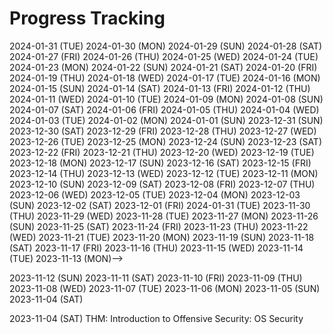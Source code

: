 # Progress Tracking

<!-->
2024-01-31 (TUE)

2024-01-30 (MON)

2024-01-29 (SUN)

2024-01-28 (SAT)

2024-01-27 (FRI)

2024-01-26 (THU)

2024-01-25 (WED)

2024-01-24 (TUE)

2024-01-23 (MON)

2024-01-22 (SUN)

2024-01-21 (SAT)

2024-01-20 (FRI)

2024-01-19 (THU)

2024-01-18 (WED)

2024-01-17 (TUE)

2024-01-16 (MON)

2024-01-15 (SUN)

2024-01-14 (SAT)

2024-01-13 (FRI)

2024-01-12 (THU)

2024-01-11 (WED)

2024-01-10 (TUE)

2024-01-09 (MON)

2024-01-08 (SUN)

2024-01-07 (SAT)

2024-01-06 (FRI)

2024-01-05 (THU)

2024-01-04 (WED)

2024-01-03 (TUE)

2024-01-02 (MON)

2024-01-01 (SUN)

2023-12-31 (SUN)

2023-12-30 (SAT)

2023-12-29 (FRI)

2023-12-28 (THU)

2023-12-27 (WED)

2023-12-26 (TUE)

2023-12-25 (MON)

2023-12-24 (SUN)

2023-12-23 (SAT)

2023-12-22 (FRI)

2023-12-21 (THU)

2023-12-20 (WED)

2023-12-19 (TUE)

2023-12-18 (MON)

2023-12-17 (SUN)

2023-12-16 (SAT)

2023-12-15 (FRI)

2023-12-14 (THU)

2023-12-13 (WED)

2023-12-12 (TUE)

2023-12-11 (MON)

2023-12-10 (SUN)

2023-12-09 (SAT)

2023-12-08 (FRI)

2023-12-07 (THU)

2023-12-06 (WED)

2023-12-05 (TUE)

2023-12-04 (MON)

2023-12-03 (SUN)

2023-12-02 (SAT)

2023-12-01 (FRI)

2024-01-31 (TUE)

2023-11-30 (THU)
2023-11-29 (WED)
2023-11-28 (TUE)
2023-11-27 (MON)
2023-11-26 (SUN)
2023-11-25 (SAT)
2023-11-24 (FRI)
2023-11-23 (THU)
2023-11-22 (WED)
2023-11-21 (TUE)
2023-11-20 (MON)
2023-11-19 (SUN)
2023-11-18 (SAT)
2023-11-17 (FRI)
2023-11-16 (THU)
2023-11-15 (WED)
2023-11-14 (TUE)
2023-11-13 (MON)-->
2023-11-12 (SUN)
2023-11-11 (SAT)
2023-11-10 (FRI)
2023-11-09 (THU)
2023-11-08 (WED)
2023-11-07 (TUE)
2023-11-06 (MON)
2023-11-05 (SUN) 
2023-11-04 (SAT)


2023-11-04 (SAT) 
    THM: Introduction to Offensive Security: OS Security

